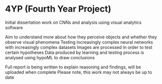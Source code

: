 # 4YP (Fourth Year Project)

Initial dissertation work on CNNs and analysis using visual analytics software

Aim to understand more about how they perceive objects and whether they observe visual phenomena
Testing increasingly complex neural networks with increasingly complex datasets
Images are processed in order to test certain hypotheses
Data produced by learning and testing process is analysed using hypoML to draw conclusions

Full report is being written to explain reasoning and findings, will be uploaded when complete
Please note, this work may not always be up to date

